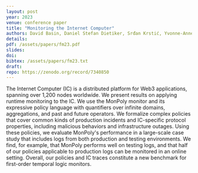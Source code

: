 ```yaml
---
layout: post
year: 2023
venue: conference paper
title: "Monitoring the Internet Computer"
authors: David Basin, Daniel Stefan Dietiker, Srđan Krstić, Yvonne-Anne Pignolet, Martin Raszyk, Joshua Schneider, Arshavir Ter-Gabrielyan
details:
pdf: /assets/papers/fm23.pdf
slides:
doi: 
bibtex: /assets/papers/fm23.txt
draft:
repo: https://zenodo.org/record/7340850
---
```




The Internet Computer (IC) is a distributed platform for Web3 applications, spanning over 1,200
nodes worldwide. We present results on applying runtime monitoring to the IC. We use the MonPoly 
monitor and its expressive policy language with quantifiers over infinite domains, aggregations, 
and past and future operators. We formalize complex policies that cover common kinds of production 
incidents and IC-specific protocol properties, including malicious behaviors and infrastructure 
outages. Using these policies, we evaluate MonPoly's performance in a large-scale case study that 
includes logs from both production and testing environments. We find, for example, that MonPoly 
performs well on testing logs, and that half of our policies applicable to production logs can be 
monitored in an online setting. Overall, our policies and IC traces constitute a new benchmark 
for first-order temporal logic monitors.